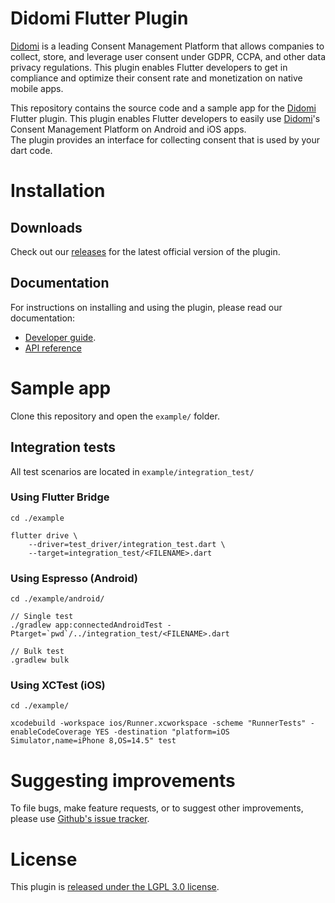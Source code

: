 Didomi Flutter Plugin
==============================

[Didomi](https://www.didomi.io) is a leading Consent Management Platform that allows companies to collect, store, and leverage user consent under GDPR, CCPA, and other data privacy regulations. This plugin enables Flutter developers to get in compliance and optimize their consent rate and monetization on native mobile apps.

This repository contains the source code and a sample app for the [Didomi](https://www.didomi.io) Flutter
plugin. This plugin enables Flutter developers to easily use [Didomi](https://www.didomi.io)'s Consent Management Platform on Android and iOS apps.  
The plugin provides an interface for collecting consent that is used by your dart code.

# Installation

## Downloads

Check out our [releases](https://github.com/didomi/flutter/releases) for the latest official version of the plugin.

## Documentation

For instructions on installing and using the plugin, please read our documentation:

- [Developer guide](https://developers.didomi.io/cmp/flutter).
- [API reference](https://developers.didomi.io/cmp/flutter/reference)

# Sample app

Clone this repository and open the `example/` folder.

## Integration tests

All test scenarios are located in `example/integration_test/`

### Using Flutter Bridge
```
cd ./example

flutter drive \
    --driver=test_driver/integration_test.dart \
    --target=integration_test/<FILENAME>.dart
```

### Using Espresso (Android)
```
cd ./example/android/

// Single test
./gradlew app:connectedAndroidTest -Ptarget=`pwd`/../integration_test/<FILENAME>.dart

// Bulk test
.gradlew bulk
```

### Using XCTest (iOS)
```
cd ./example/

xcodebuild -workspace ios/Runner.xcworkspace -scheme "RunnerTests" -enableCodeCoverage YES -destination "platform=iOS Simulator,name=iPhone 8,OS=14.5" test
```

# Suggesting improvements

To file bugs, make feature requests, or to suggest other improvements,
please use [Github's issue tracker](https:////github.com/didomi/flutter/issues).

# License

This plugin is [released under the LGPL 3.0 license](LICENSE.md).


